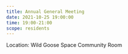 ```yaml
---
title: Annual General Meeting
date: 2021-10-25 19:00:00
time: 19:00-21:00
scope: residents
---
```


Location: Wild Goose Space Community Room